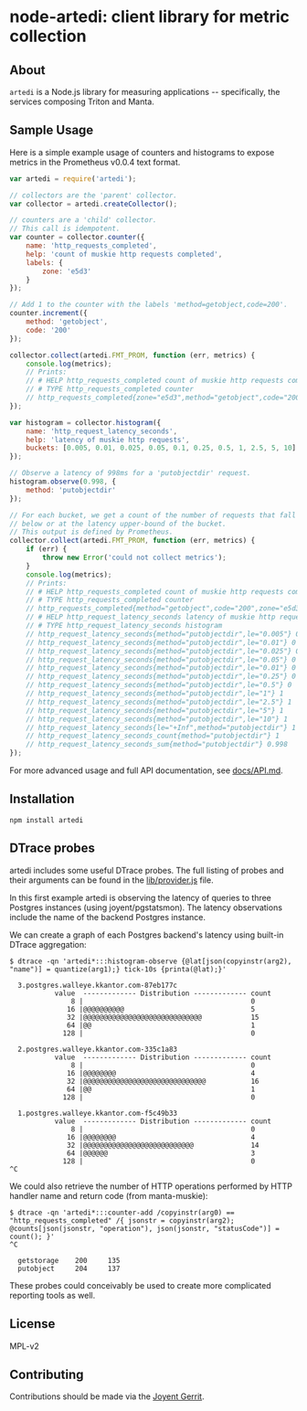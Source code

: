 # node-artedi: client library for metric collection

## About
`artedi` is a Node.js library for measuring applications -- specifically, the
services composing Triton and Manta.

## Sample Usage
Here is a simple example usage of counters and histograms to expose
metrics in the Prometheus v0.0.4 text format.

```javascript
var artedi = require('artedi');

// collectors are the 'parent' collector.
var collector = artedi.createCollector();

// counters are a 'child' collector.
// This call is idempotent.
var counter = collector.counter({
    name: 'http_requests_completed',
    help: 'count of muskie http requests completed',
    labels: {
        zone: 'e5d3'
    }
});

// Add 1 to the counter with the labels 'method=getobject,code=200'.
counter.increment({
    method: 'getobject',
    code: '200'
});

collector.collect(artedi.FMT_PROM, function (err, metrics) {
    console.log(metrics);
    // Prints:
    // # HELP http_requests_completed count of muskie http requests completed
    // # TYPE http_requests_completed counter
    // http_requests_completed{zone="e5d3",method="getobject",code="200"} 1
});

var histogram = collector.histogram({
    name: 'http_request_latency_seconds',
    help: 'latency of muskie http requests',
    buckets: [0.005, 0.01, 0.025, 0.05, 0.1, 0.25, 0.5, 1, 2.5, 5, 10]
});

// Observe a latency of 998ms for a 'putobjectdir' request.
histogram.observe(0.998, {
    method: 'putobjectdir'
});

// For each bucket, we get a count of the number of requests that fall
// below or at the latency upper-bound of the bucket.
// This output is defined by Prometheus.
collector.collect(artedi.FMT_PROM, function (err, metrics) {
    if (err) {
        throw new Error('could not collect metrics');
    }
    console.log(metrics);
    // Prints:
    // # HELP http_requests_completed count of muskie http requests completed
    // # TYPE http_requests_completed counter
    // http_requests_completed{method="getobject",code="200",zone="e5d3"} 1
    // # HELP http_request_latency_seconds latency of muskie http requests
    // # TYPE http_request_latency_seconds histogram
    // http_request_latency_seconds{method="putobjectdir",le="0.005"} 0
    // http_request_latency_seconds{method="putobjectdir",le="0.01"} 0
    // http_request_latency_seconds{method="putobjectdir",le="0.025"} 0
    // http_request_latency_seconds{method="putobjectdir",le="0.05"} 0
    // http_request_latency_seconds{method="putobjectdir",le="0.01"} 0
    // http_request_latency_seconds{method="putobjectdir",le="0.25"} 0
    // http_request_latency_seconds{method="putobjectdir",le="0.5"} 0
    // http_request_latency_seconds{method="putobjectdir",le="1"} 1
    // http_request_latency_seconds{method="putobjectdir",le="2.5"} 1
    // http_request_latency_seconds{method="putobjectdir",le="5"} 1
    // http_request_latency_seconds{method="putobjectdir",le="10"} 1
    // http_request_latency_seconds{le="+Inf",method="putobjectdir"} 1
    // http_request_latency_seconds_count{method="putobjectdir"} 1
    // http_request_latency_seconds_sum{method="putobjectdir"} 0.998
});
```

For more advanced usage and full API documentation, see
[docs/API.md](./docs/API.md).

## Installation
```
npm install artedi
```

## DTrace probes
artedi includes some useful DTrace probes. The full listing of probes and their
arguments can be found in the [lib/provider.js](./lib/provider.js) file.

In this first example artedi is observing the latency of queries to three
Postgres instances (using joyent/pgstatsmon). The latency observations include
the name of the backend Postgres instance.

We can create a graph of each Postgres backend's latency using built-in DTrace
aggregation:
```
$ dtrace -qn 'artedi*:::histogram-observe {@lat[json(copyinstr(arg2), "name")] = quantize(arg1);} tick-10s {printa(@lat);}'

  3.postgres.walleye.kkantor.com-87eb177c
           value  ------------- Distribution ------------- count
               8 |                                         0
              16 |@@@@@@@@@@                               5
              32 |@@@@@@@@@@@@@@@@@@@@@@@@@@@@@            15
              64 |@@                                       1
             128 |                                         0

  2.postgres.walleye.kkantor.com-335c1a83
           value  ------------- Distribution ------------- count
               8 |                                         0
              16 |@@@@@@@@                                 4
              32 |@@@@@@@@@@@@@@@@@@@@@@@@@@@@@@           16
              64 |@@                                       1
             128 |                                         0

  1.postgres.walleye.kkantor.com-f5c49b33
           value  ------------- Distribution ------------- count
               8 |                                         0
              16 |@@@@@@@@                                 4
              32 |@@@@@@@@@@@@@@@@@@@@@@@@@@@              14
              64 |@@@@@@                                   3
             128 |                                         0
^C
```

We could also retrieve the number of HTTP operations performed by HTTP handler
name and return code (from manta-muskie):
```
$ dtrace -qn 'artedi*:::counter-add /copyinstr(arg0) == "http_requests_completed" /{ jsonstr = copyinstr(arg2); @counts[json(jsonstr, "operation"), json(jsonstr, "statusCode")] = count(); }'
^C

  getstorage    200     135
  putobject     204     137
```

These probes could conceivably be used to create more complicated reporting
tools as well.

## License
MPL-v2

## Contributing
Contributions should be made via the [Joyent Gerrit](https://cr.joyent.us).
